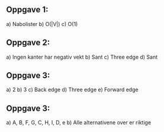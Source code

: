 ## Oppgave 1:
a) Nabolister
b) O(|V|)
c) O(1)

## Oppgave 2:
a) Ingen kanter har negativ vekt
b) Sant
c) Three edge
d) Sant

## Oppgave 3:
a) 2
b) 3
c) Back edge
d) Three edge
e) Forward edge

## Oppgave 3:
a) A, B, F, G, C, H, I, D, e
b) Alle alternativene over er riktige
